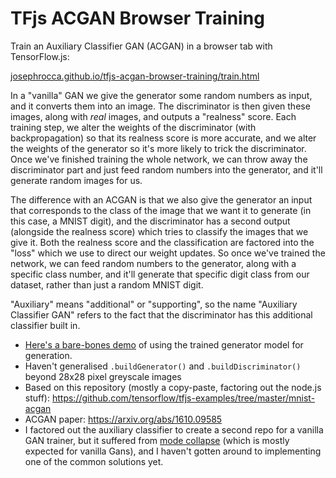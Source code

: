 # TFjs ACGAN Browser Training
Train an Auxiliary Classifier GAN (ACGAN) in a browser tab with TensorFlow.js:

[josephrocca.github.io/tfjs-acgan-browser-training/train.html](https://josephrocca.github.io/tfjs-acgan-browser-training/train.html)

In a "vanilla" GAN we give the generator some random numbers as input, and it converts them into an image. The discriminator is then given these images, along with *real* images, and outputs a "realness" score. Each training step, we alter the weights of the discriminator (with backpropagation) so that its realness score is more accurate, and we alter the weights of the generator so it's more likely to trick the discriminator. Once we've finished training the whole network, we can throw away the discriminator part and just feed random numbers into the generator, and it'll generate random images for us.

The difference with an ACGAN is that we also give the generator an input that corresponds to the class of the image that we want it to generate (in this case, a MNIST digit), and the discriminator has a second output (alongside the realness score) which tries to classify the images that we give it. Both the realness score and the classification are factored into the "loss" which we use to direct our weight updates. So once we've trained the network, we can feed random numbers to the generator, along with a specific class number, and it'll generate that specific digit class from our dataset, rather than just a random MNIST digit.

"Auxiliary" means "additional" or "supporting", so the name "Auxiliary Classifier GAN" refers to the fact that the discriminator has this additional classifier built in.

* [Here's a bare-bones demo](https://josephrocca.github.io/tfjs-acgan-browser-training/generate.html) of using the trained generator model for generation.
* Haven't generalised `.buildGenerator()` and `.buildDiscriminator()` beyond 28x28 pixel greyscale images
* Based on this repository (mostly a copy-paste, factoring out the node.js stuff): https://github.com/tensorflow/tfjs-examples/tree/master/mnist-acgan
* ACGAN paper: https://arxiv.org/abs/1610.09585
* I factored out the auxiliary classifier to create a second repo for a vanilla GAN trainer, but it suffered from [mode collapse](https://developers.google.com/machine-learning/gan/problems#mode-collapse) (which is mostly expected for vanilla Gans), and I haven't gotten around to implementing one of the common solutions yet.
